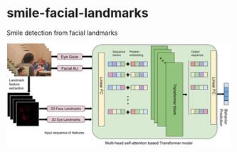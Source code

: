 # smile-facial-landmarks
Smile detection from facial landmarks

![smile detection.png](smile%20detection.png)